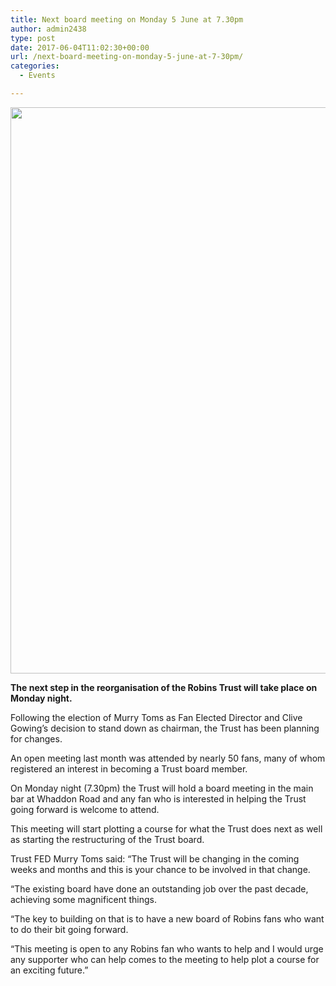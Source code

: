 ```yaml
---
title: Next board meeting on Monday 5 June at 7.30pm
author: admin2438
type: post
date: 2017-06-04T11:02:30+00:00
url: /next-board-meeting-on-monday-5-june-at-7-30pm/
categories:
  - Events

---
```

<img class="aligncenter wp-image-453 size-full" src="//robinstrust.org//wp-content/uploads/2017/06/Large.jpeg" alt="" width="1360" height="906" srcset="http://robinstrust.test/wp-content/uploads/2017/06/Large.jpeg 1360w, http://robinstrust.test/wp-content/uploads/2017/06/Large-300x200.jpeg 300w, http://robinstrust.test/wp-content/uploads/2017/06/Large-768x512.jpeg 768w, http://robinstrust.test/wp-content/uploads/2017/06/Large-1024x682.jpeg 1024w" sizes="(max-width: 1360px) 100vw, 1360px" />

**The next step in the reorganisation of the Robins Trust will take place on Monday night.**

Following the election of Murry Toms as Fan Elected Director and Clive Gowing&#8217;s decision to stand down as chairman, the Trust has been planning for changes.

An open meeting last month was attended by nearly 50 fans, many of whom registered an interest in becoming a Trust board member.

On Monday night (7.30pm) the Trust will hold a board meeting in the main bar at Whaddon Road and any fan who is interested in helping the Trust going forward is welcome to attend.

This meeting will start plotting a course for what the Trust does next as well as starting the restructuring of the Trust board.

Trust FED Murry Toms said: &#8220;The Trust will be changing in the coming weeks and months and this is your chance to be involved in that change.

&#8220;The existing board have done an outstanding job over the past decade, achieving some magnificent things.

&#8220;The key to building on that is to have a new board of Robins fans who want to do their bit going forward.

&#8220;This meeting is open to any Robins fan who wants to help and I would urge any supporter who can help comes to the meeting to help plot a course for an exciting future.&#8221;